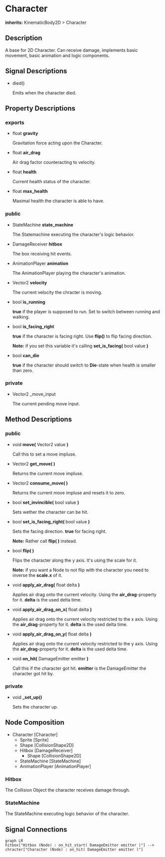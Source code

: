 # Character

**inherits:** KinematicBody2D > Character

## Description

A base for 2D Character. Can receive damage, implements basic movement, basic animation and logic components.

## Signal Descriptions

- died()

  Emits when the character died.

## Property Descriptions

### exports

- float **gravity**

  Gravitation force acting upon the Character.

- float **air_drag**

  Air drag factor counteracting to velocity.

- float **health**

  Current health status of the character.

- float **max_health**

  Maximal health the character is able to have.

### public

- StateMachine **state_machine**

  The Statemachine executing the character's logic behavior.

- DamageReceiver **hitbox**

  The box receiving hit events.

- AnimationPlayer **animation**

  The AnimationPlayer playing the character's animation.

- Vector2 **velocity**

  The current velocity the chracter is moving.

- bool **is_running**

  **true** if the player is supposed to run. Set to switch between running and walking.

- bool **is_facing_right**

  **true** if the character is facing right. Use **flip()** to flip facing direction. 
  
  **Note:** if you set this variable it's calling **set_is_facing(** bool value **)**

- bool **can_die**

  **true** if the character should switch to **Die**-state when health is smaller than zero.

### private

- Vector2 _move_input

  The current pending move input.


## Method Descriptions

### public

- void **move(** Vector2 value **)**
  
  Call this to set a move impluse.


- Vector2 **get_move( )**

  Returns the current move impluse.

- Vector2 **consume_move( )**

  Returns the current move impluse and resets it to zero.

- bool **set_invincible(** bool value **)**

  Sets wether the character can be hit.

- bool **set_is_facing_right(** bool value **)**

  Sets the facing direction. **true** for facing right. 

  **Note:** Rather call **flip( )** instead.

- bool **flip( )**

  Flips the character along the y axis. It's using the scale for it.

  **Note:** if you want a Node to not flip with the character you need to inverse the **scale.x** of it.

- void **apply_air_drag(** float delta **)**

  Applies air drag onto the current velocity. Using the **air_drag**-property for it. **delta** is the used delta time. 

- void **apply_air_drag_on_x(** float delta **)**

  Applies air drag onto the current velocity restricted to the x axis. Using the **air_drag**-property for it. **delta** is the used delta time. 

- void **apply_air_drag_on_y(** float delta **)**

  Applies air drag onto the current velocity restricted to the y axis. Using the **air_drag**-property for it. **delta** is the used delta time. 

- void **on_hit(** DamageEmitter emitter **)**

  Call this if the character got hit. **emitter** is the DamageEmitter the character got hit by.

### private

- void **_set_up()**

  Sets the character up.

## Node Composition

  - Character [Character]
    - Sprite [Sprite]
    - Shape [CollisionShape2D]
    - Hitbox [DamageReceiver]
      - Shape [CollisionShape2D]
    - StateMachine [StateMachine]
    - AnimationPlayer [AnimationPlayer]

  ### Hitbox

  The Collision Object the character receives damage through.

  ### StateMachine

  The StateMachine executing logic behavior of the character.

## Signal Connections

 ```mermaid
 graph LR
hitbox["Hitbox (Node) : on_hit_start( DamageEmitter emitter )"] --> chracter["Character (Node) : on_hit( DamageEmitter emitter )"]
```
